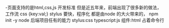 -页面支持的是html,css,js 开发标准
但是近五年来，前端出现了很多新的做法，工作流
css {key:val;} stylus 要快，程序化
都是由node 的大火带来的，
npm init -y node 后端项目任有的能力
stylus:css
typescript:js
组件:html
占着命令行
